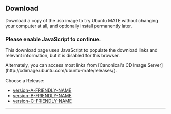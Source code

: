<!--
.. title: Download Ubuntu MATE
.. slug: download
.. date: 2016-04-04 10:00:00 UTC
.. tags: Ubuntu,MATE,download
.. link:
.. description: Download Ubuntu MATE
.. type: text
.. author: Luke Horwell
-->

## Download
Download a copy of the .iso image to try Ubuntu MATE without changing your
computer at all, and optionally install permanently later.

<noscript>
  <div class="alert alert-danger">
    <h3>Please enable JavaScript to continue.</h3>
    <p>This download page uses JavaScript to populate the download links
    and relevant information, but it is disabled for this browser.</p>
    <p>Alternately, you can access most links from
    [Canonical's CD Image Server](http://cdimage.ubuntu.com/ubuntu-mate/releases/).</p>
  </div>
</noscript>

<div id="release-list">
  <p>Choose a Release:</p>
  <ul id="release" class="nav nav-pills" role="tablist">
    <li id="version-A" role="presentation"><a href="#version-A" aria-controls="home" role="tab" data-toggle="tab">version-A-FRIENDLY-NAME</a></li>
    <li id="version-B" role="presentation"><a href="#version-B" aria-controls="profile" role="tab" data-toggle="tab">version-B-FRIENDLY-NAME</a></li>
    <li id="version-C" role="presentation"><a href="#version-C" aria-controls="home" role="tab" data-toggle="tab">version-C-FRIENDLY-NAME</a></li>
  </ul>
  <hr>
</div>

<div id="arch-list" hidden>
  <p>Choose your architecture:</p>
  <ul id="arch" class="nav nav-pills" role="tablist">
    <li id="i386" role="presentation"><a href="#i386" role="tab" data-toggle="tab">32-bit PC/Mac</a></li>
    <li id="amd64" role="presentation"><a href="#amd64" role="tab" data-toggle="tab">64-bit PC/Mac</a></li>
    <li id="powerpc" role="presentation"><a href="#powerpc" role="tab" data-toggle="tab">PowerPC/Mac</a></li>
    <li id="armhf" role="presentation"><a href="#armhf" role="tab" data-toggle="tab">Raspberry Pi</a></li>
    <li id="arch-help-tab" role="presentation" style="display:none;"><a href="#arch-help" role="tab" data-toggle="tab"><span class="fa fa-question-circle"></span> Which one?</a></li>
  </ul>

  <div id="arch-help">
    <br>
    <div class="col-md-3">
      <div class="well">
        <h4>32-bit PC/Mac (i386)</h4>
        Ideal for computers with:
        <ul>
          <li>Less than 2 GB of RAM.</li>
          <li>Intel and AMD processors.</li>
          <li>Ageing PCs with low-RAM resources.</li>
          <li>Older Intel-based Apple Macintosh systems.</li>
        </ul>
        <a href=""></a>
      </div>
    </div>
    <div class="col-md-3">
      <div class="well">
        <h4>64-bit PC/Mac (amd64)</h4>
        Ideal for computers with:
        <ul>
          <li>More than 3 GB of RAM.</li>
          <li>64-bit capable Intel and AMD processors</li>
          <li>UEFI PCs booting in CSM mode.</li>
          <li>Modern Intel-based Apple Macs</li>
        </ul>
      </div>
    </div>
    <div class="col-md-3">
      <div class="well">
        <h4>PowerPC / Mac</h4>
        Designed for old generation PowerPC-based hardware, like:
        <ul>
          <li>Apple Macintosh G3, G4 and G5</li>
          <li>iBooks and PowerBooks</li>
          <li>IBM OpenPower 7xx Machines</li>
        </ul>
      </div>
    </div>
    <div class="col-md-3">
      <div class="well">
        <h4>Raspberry Pi (armhf)</h4>
        Works on models that have the aarch32 (ARMv7) architecture.
        <ul>
          <li>Raspberry Pi 2</li>
          <li>Raspberry Pi 3</li>
        </ul>
      </div>
    </div>
  </div>
  <hr>
</div>

<div id="download-links" class="row" hidden>

  <div id="release-notes" class="row">
    <div class="col-xs-3">
      <div class="text-center">
        <br>
        <img src="/favicon-144.png" alt="Ubuntu MATE">
      </div>
    </div>
    <div class="col-xs-9">
      <h3>Release Notes</h3>
      <p>See what's new and any other important information for this release.</p>
      <div id="LTS" class="alert alert-success LTS-CODENAMES">
        <p>
          <b>This release has Long Term Support (LTS)</b><br>
          Recommended if you desire a stable system. Support ends on <b>LTS_END_DATE</b>.
        </p>
      </div>
      <p><a class="rpi" href="/raspberry-pi/"><img src="/images/logos/raspberry-pi.png" width="16px" height="16px"> Learn More</a></p>
      <p><a class="rpi" href="/raspberry-pi-change-log/"><img src="/images/logos/raspberry-pi.png" width="16px" height="16px"> What's New?</a></p>
      <p><a class="version-A" href="version-A-RELEASE-URL"><span class="fa fa-file"></span> Release Announcement</a></p>
      <p><a class="version-B" href="version-B-RELEASE-URL"><span class="fa fa-file"></span> Release Announcement</a></p>
      <p><a class="version-C" href="version-C-RELEASE-URL"><span class="fa fa-file"></span> Release Announcement</a></p>
      <div id="version-A-WARNING" hidden>
        <h3><b><span class="fa fa-warning"></span> version-A-WARNING-HEADER</b></h3>
        <p>version-A-WARNING-TEXT</p>
      </div>
      <div id="version-B-WARNING" hidden>
        <h3><b><span class="fa fa-warning"></span> version-B-WARNING-HEADER</b></h3>
        <p>version-B-WARNING-TEXT</p>
      </div>
      <div id="version-C-WARNING" hidden>
        <h3><b><span class="fa fa-warning"></span> version-C-WARNING-HEADER</b></h3>
        <p>version-C-WARNING-TEXT</p>
      </div>
    </div>
  </div>
  <hr>

  <div id="bittorrent" class="row">
    <div class="col-xs-3">
      <div class="text-center">
        <br>
        <img src="../assets/img/misc/torrent.png" alt="BitTorrent">
      </div>
    </div>
    <div class="col-xs-9">
      <h3>Via Torrent</h3>
      <p>If you can spare the bytes, a torrent is the recommended method to download Ubuntu MATE.</p>
      <p>
        <a class="version-A-i386" href="version-A-TORRENT-URL-i386"><span class="fa fa-download"></span> version-A-TORRENT-NAME-i386</a>
        <a class="version-A-amd64" href="version-A-TORRENT-URL-amd64"><span class="fa fa-download"></span> version-A-TORRENT-NAME-amd64</a>
        <a class="version-A-powerpc" href="version-A-TORRENT-URL-powerpc"><span class="fa fa-download"></span> version-A-TORRENT-NAME-powerpc</a>
        <a class="version-A-armhf" href="version-A-TORRENT-URL-armhf"><span class="fa fa-download"></span> version-A-TORRENT-NAME-armhf</a>
        <a class="version-B-i386" href="version-B-TORRENT-URL-i386"><span class="fa fa-download"></span> version-B-TORRENT-NAME-i386</a>
        <a class="version-B-amd64" href="version-B-TORRENT-URL-amd64"><span class="fa fa-download"></span> version-B-TORRENT-NAME-amd64</a>
        <a class="version-B-powerpc" href="version-B-TORRENT-URL-powerpc"><span class="fa fa-download"></span> version-B-TORRENT-NAME-powerpc</a>
        <a class="version-B-armhf" href="version-B-TORRENT-URL-armhf"><span class="fa fa-download"></span> version-B-TORRENT-NAME-armhf</a>
        <a class="version-C-i386" href="version-C-TORRENT-URL-i386"><span class="fa fa-download"></span> version-C-TORRENT-NAME-i386</a>
        <a class="version-C-amd64" href="version-C-TORRENT-URL-amd64"><span class="fa fa-download"></span> version-C-TORRENT-NAME-amd64</a>
        <a class="version-C-powerpc" href="version-C-TORRENT-URL-powerpc"><span class="fa fa-download"></span> version-C-TORRENT-NAME-powerpc</a>
        <a class="version-C-armhf" href="version-C-TORRENT-URL-armhf"><span class="fa fa-download"></span> version-C-TORRENT-NAME-armhf</a>
      </p>
      <p>
        <a class="version-A-i386" href="version-A-MAGNET-URI-i386"><span class="fa fa-magnet"> Magnet Link</span></a>
        <a class="version-A-amd64" href="version-A-MAGNET-URI-amd64"><span class="fa fa-magnet"> Magnet Link</span></a>
        <a class="version-A-powerpc" href="version-A-MAGNET-URI-powerpc"><span class="fa fa-magnet"> Magnet Link</span></a>
        <a class="version-A-armhf" href="version-A-MAGNET-URI-armhf"><span class="fa fa-magnet"> Magnet Link</span></a>
        <a class="version-B-i386" href="version-B-MAGNET-URI-i386"><span class="fa fa-magnet"> Magnet Link</span></a>
        <a class="version-B-amd64" href="version-B-MAGNET-URI-amd64"><span class="fa fa-magnet"> Magnet Link</span></a>
        <a class="version-B-powerpc" href="version-B-MAGNET-URI-powerpc"><span class="fa fa-magnet"> Magnet Link</span></a>
        <a class="version-B-armhf" href="version-B-MAGNET-URI-armhf"><span class="fa fa-magnet"> Magnet Link</span></a>
        <a class="version-C-i386" href="version-C-MAGNET-URI-i386"><span class="fa fa-magnet"> Magnet Link</span></a>
        <a class="version-C-amd64" href="version-C-MAGNET-URI-amd64"><span class="fa fa-magnet"> Magnet Link</span></a>
        <a class="version-C-powerpc" href="version-C-MAGNET-URI-powerpc"><span class="fa fa-magnet"> Magnet Link</span></a>
        <a class="version-C-armhf" href="version-C-MAGNET-URI-armhf"><span class="fa fa-magnet"> Magnet Link</span></a>
      </p>
    </div>
  </div>
  <hr>

  <div id="direct-download" class="row">
    <div class="col-xs-3">
      <div class="text-center">
        <br>
        <img src="../assets/img/misc/iso-dvd-cd-disc.png" alt="Direct Download">
      </div>
    </div>
    <div class="col-xs-9">
      <h3>Via Direct Download</h3>
      <p>If preferred, you can also download the images over HTTP.</p>
      <p>
        <a class="version-A-i386" href="version-A-DIRECT-URL-i386"><span class="fa fa-download"></span> version-A-DIRECT-NAME-i386</a>
        <a class="version-B-i386" href="version-B-DIRECT-URL-i386"><span class="fa fa-download"></span> version-B-DIRECT-NAME-i386</a>
        <a class="version-C-i386" href="version-C-DIRECT-URL-i386"><span class="fa fa-download"></span> version-C-DIRECT-NAME-i386</a>

        <a class="version-A-amd64" href="version-A-DIRECT-URL-amd64"><span class="fa fa-download"></span> version-A-DIRECT-NAME-amd64</a>
        <a class="version-B-amd64" href="version-B-DIRECT-URL-amd64"><span class="fa fa-download"></span> version-B-DIRECT-NAME-amd64</a>
        <a class="version-C-amd64" href="version-C-DIRECT-URL-amd64"><span class="fa fa-download"></span> version-C-DIRECT-NAME-amd64</a>

        <a class="version-A-powerpc" href="version-A-DIRECT-URL-powerpc"><span class="fa fa-download"></span> version-A-DIRECT-NAME-powerpc</a>
        <a class="version-B-powerpc" href="version-B-DIRECT-URL-powerpc"><span class="fa fa-download"></span> version-B-DIRECT-NAME-powerpc</a>
        <a class="version-C-powerpc" href="version-C-DIRECT-URL-powerpc"><span class="fa fa-download"></span> version-C-DIRECT-NAME-powerpc</a>

        <img class="rpi" src="../images/flags/European-Union-Flag-16.png" width="16px" height="16px"/>
        <a class="version-A-armhf" href="version-A-DIRECT-URL-armhf-eu"> version-A-DIRECT-NAME-armhf-eu</a>
        <a class="version-B-armhf" href="version-B-DIRECT-URL-armhf-eu"> version-B-DIRECT-NAME-armhf-eu</a>
        <a class="version-C-armhf" href="version-C-DIRECT-URL-armhf-eu"> version-C-DIRECT-NAME-armhf-eu</a>
        <br class="rpi">

        <img class="rpi" src="../images/flags/Canada-Flag-16.png" width="16px" height="16px"/>
        <a class="version-A-armhf" href="version-A-DIRECT-URL-armhf-ca"> version-A-DIRECT-NAME-armhf-ca</a>
        <a class="version-B-armhf" href="version-B-DIRECT-URL-armhf-ca"> version-B-DIRECT-NAME-armhf-ca</a>
        <a class="version-C-armhf" href="version-C-DIRECT-URL-armhf-ca"> version-C-DIRECT-NAME-armhf-ca</a>
        <br class="rpi">

        <img class="rpi" src="../images/flags/France-Flag-16.png" width="16px" height="16px"/>
        <a class="version-A-armhf" href="version-A-DIRECT-URL-armhf-fr"> version-A-DIRECT-NAME-armhf-fr</a>
        <a class="version-B-armhf" href="version-B-DIRECT-URL-armhf-fr"> version-B-DIRECT-NAME-armhf-fr</a>
        <a class="version-C-armhf" href="version-C-DIRECT-URL-armhf-fr"> version-C-DIRECT-NAME-armhf-fr</a>
      </p>
      <p>
        <b>SHA256 Checksum:</b>
        <code class="version-A-i386">version-A-SHA256-i386</code>
        <code class="version-A-amd64">version-A-SHA256-amd64</code>
        <code class="version-A-powerpc">version-A-SHA256-powerpc</code>
        <code class="version-A-armhf">version-A-SHA256-armhf</code>
        <code class="version-B-i386">version-B-SHA256-i386</code>
        <code class="version-B-amd64">version-B-SHA256-amd64</code>
        <code class="version-B-powerpc">version-B-SHA256-powerpc</code>
        <code class="version-B-armhf">version-B-SHA256-armhf</code>
        <code class="version-C-i386">version-C-SHA256-i386</code>
        <code class="version-C-amd64">version-C-SHA256-amd64</code>
        <code class="version-C-powerpc">version-C-SHA256-powerpc</code>
        <code class="version-C-armhf">version-C-SHA256-armhf</code>
      </p>
      <p>
        <b>Download Size:</b>
        <span class="version-A-i386">version-A-SIZE-i386</span>
        <span class="version-A-amd64">version-A-SIZE-amd64</span>
        <span class="version-A-powerpc">version-A-SIZE-powerpc</span>
        <span class="version-A-armhf">version-A-SIZE-armhf</span>
        <span class="version-B-i386">version-B-SIZE-i386</span>
        <span class="version-B-amd64">version-B-SIZE-amd64</span>
        <span class="version-B-powerpc">version-B-SIZE-powerpc</span>
        <span class="version-B-armhf">version-B-SIZE-armhf</span>
        <span class="version-C-i386">version-C-SIZE-i386</span>
        <span class="version-C-amd64">version-C-SIZE-amd64</span>
        <span class="version-C-powerpc">version-C-SIZE-powerpc</span>
        <span class="version-C-armhf">version-C-SIZE-armhf</span>
      </p>
      <p><a href="#"><span class="fa fa-question-circle"></span> How to verify downloads</a></p>

      <div class="rpi">
        <span class="fa fa-heart"></span>
        Many thanks to First Colo for contributing the hosting and bandwidth for the Ubuntu MATE downloads
        for the Raspberry Pi images.
      </div>
    </div>
  </div>
  <hr>

  <div id="download-tips" class="row">
    <div class="col-xs-3">
      <div class="text-center">
        <br>
        <img src="../assets/img/misc/download-tips.png" alt="Download Tip">
      </div>
    </div>
    <div class="col-xs-9">
      <h3>Download Tip</h3>
      <p>
        If everyone who downloaded Ubuntu MATE donated $2.50 it would fund the full-time development
        of Ubuntu MATE and MATE Desktop. Please give us a tip and help both projects flourish!
      </p>

      <div class="row">
        PAYPAL-DOWNLOAD-TIPS
      </div>
      <p>
        To donate more or become an Ubuntu MATE patron
        <a href="https://ubuntu-mate.org/donate/">please visit the donate page</a>.
      </p>
    </div>
  </div>
  <hr>

  <div id="mirrors" class="row">
    <div class="col-xs-3">
      <div class="text-center">
        <br>
        <img src="../assets/img/logos/i18n-small.png" alt="Mirrors and Other Options">
      </div>
    </div>
    <div class="col-xs-9">
      <h3>Mirrors and Other Options</h3>
      <p>You might prefer to find a DVD image on a mirror server that is geographically
      close to you in order to achieve a faster download.</p>
      <p>
        <a target="_blank" href="https://launchpad.net/ubuntu/+cdmirrors">
          <span class="fa fa-globe"></span> List Official Mirrors
        </a>
      </p>
      <p>
        <a class="version-A" href="version-A-OTHER" target="_blank"><span class="fa fa-bookmark"></span> Other Downloads</a>
        <a class="version-B" href="version-B-OTHER" target="_blank"><span class="fa fa-bookmark"></span> Other Downloads</a>
        <a class="version-C" href="version-C-OTHER" target="_blank"><span class="fa fa-bookmark"></span> Other Downloads</a>
      </p>
    </div>
  </div>
  <hr id="mirrors-hr">

  <div id="sponsor1" class="row">
    <div class="col-xs-3">
      <div class="text-center">
        <br><br>
        <img src="../images/sponsors/osdisc.png" alt="OSDisc.com">
      </div>
    </div>
    <div class="col-xs-9">
      <h3>Purchase DVDs and USBs</h3>
      <h4>OSDisc.com</h4>
      <p>OSDisc.com is a leading source for Linux DVDs and USBs. Purchase ready-to-use bootable
      DVDs and memory sticks that come pre-installed with Ubuntu MATE and have persistent storage.</p>
      <p>
        <a href="https://www.osdisc.com/products/ubuntumate?affiliate=ubuntumate">
          <span class="fa fa-shopping-cart"></span> Purchase
        </a>
      </p>
    </div>
  </div>
  <div id="sponsor2" class="row">
    <div class="col-xs-3">
      <div class="text-center">
        <br>
        <img src="../images/merch/hellotux/flash-drive.png" alt="HelloTux Flash Drive">
      </div>
    </div>
    <div class="col-xs-9">
      <h4>HELLOTUX</h4>
      <p>HELLOTUX sell an Ubuntu MATE branded 8GB Metallic Unibody USB stick that is just 41 mm
      long and less than 5 mm thick. It’s the perfect flash drive for your key ring, always
      with you. HELLOTUX will also help you to upgrade your flash drive to the next version
      of Ubuntu MATE, absolutely free.</p>
      <p>
        <a href="https://www.hellotux.com/ubuntumate1510_flash_drive">
          <span class="fa fa-shopping-cart"></span> Purchase
        </a>
      </p>
    </div>
  </div>
  <hr>

  <div id="getting-started" class="row">
    <div class="col-xs-3">
      <div class="text-center">
        <br>
        <img src="../images/merch/hellotux/getting-started.png" alt="Getting Started Resources">
      </div>
    </div>
    <div class="col-xs-9">
      <h3>Useful Resources</h3>
      <p>The following resources may be useful to get you up and running.</p>
      <p>
        <ul>
          <li><a href="../about/#hardware_requirements">System Requirements</a></li>
          <li><a href="https://help.ubuntu.com/community/BurningIsoHowto">Burning a DVD on Windows, Mac and Linux</a></li>
          <li><a href="#">Creating a bootable USB on Windows</a></li>
          <li><a href="#">Creating a bootable USB on OS X</a></li>
          <li><a href="#">Creating a bootable USB on Ubuntu MATE</a></li>
        </ul>
      </p>
      <hr>
      <h4>Getting Involved</h4>
      <p>Stop by to share your experiences, ask questions
      and discuss topics with other users and developers.</p>
      <p><a href="https://ubuntu-mate.community"><span class="fa fa-user"></span> Meet the Community</a></p>
      <hr>
      <h4>Squishing Bugs</h4>
      <p>Found a serious issue? Please report them to Launchpad so we can
      get the relevant developers on the job.</p>
      <p><a href="https://bugs.launchpad.net/ubuntu-mate"><span class="fa fa-bug"></span> View Bug Tracker</a></p>
    </div>
  </div>
  <br>

</div>

<script src="https://code.jquery.com/jquery-1.12.2.min.js"></script>
<script src="https://maxcdn.bootstrapcdn.com/bootstrap/3.3.6/js/bootstrap.3.3.6.min"></script>
<link href="https://maxcdn.bootstrapcdn.com/font-awesome/4.5.0/css/font-awesome.min.css" rel="stylesheet" integrity="sha384-XdYbMnZ/QjLh6iI4ogqCTaIjrFk87ip+ekIjefZch0Y+PvJ8CDYtEs1ipDmPorQ+" crossorigin="anonymous">

<script>

<!-- JQuery -->
if (typeof jQuery == 'undefined') {
document.write(unescape("%3Cscript src='/assets/js/jquery-2.0.0.min.js' type='text/javascript'%3E%3C/script%3E"));
}

<!-- Bootstrap -->
if ( typeof($.fn.modal) === 'undefined') {
document.write('<script src="/assets/js/bootstrap.min.js"><\/script>')
}
$.fn.modal || document.write('<script src="">\x3C/script>')

</script>

<script>
  var version = {v1: "version-A", v2: "version-B", v3: "version-C"};
  var arch = {a1: "i386", v2: "amd64", v3: "powerpc", v4: "armhf"};
  // Set defaults
  var show_version = "version-A";
  var show_arch = "i386";

  function updatePage() {
    var v1, a1, v2, a2;
    for (v1 in version) {
      v2 = version[v1];
      $('.' + v2).hide();
      for (a1 in arch) {
        a2 = arch[a1];
        $('.' + v2 + '-' + a2).hide();
      }
    }
    $('.' + show_version).show();
    $('.' + show_version + '-' + show_arch).show();
  }

  function showDownloadLinks() {
    $('#arch-help').slideUp();
    $('#arch-help-tab').fadeIn();
    $('#download-links').slideDown();
    $('#mirrors').show();
    $('#mirrors-hr').show();
    $('.rpi').hide();
    $('#LTS').hide();
  }

  function resetPage() {
    $('#arch-list').slideDown();
  }

  // !!! // Hide on page load.
  // V1-Hide
  // V2-Hide
  // V3-Hide
  updatePage();

  // Selecting a distro version
  $( "#version-A" ).click(function() {
    show_version = "version-A";
    resetPage();
    updatePage();
    //version-A-show-LTS
  });
  $( "#version-B" ).click(function() {
    show_version = "version-B";
    resetPage();
    updatePage();
    //version-B-show-LTS
  });
  $( "#version-C" ).click(function() {
    show_version = "version-C";
    resetPage();
    updatePage();
    //version-C-show-LTS
  });

  $( "#arch-help-tab" ).click(function() {
    $('#arch-help').slideDown();
    $('#download-links').slideUp();
  });

  // Selecting a architecture
  $( "#i386" ).click(function() {
    show_arch = "i386";
    showDownloadLinks();
    updatePage();
  });

  $( "#amd64" ).click(function() {
    show_arch = "amd64";
    showDownloadLinks();
    updatePage();
  });

  $( "#powerpc" ).click(function() {
    show_arch = "powerpc";
    showDownloadLinks();
    updatePage();
  });

  $( "#armhf" ).click(function() {
    show_arch = "armhf";
    showDownloadLinks();
    updatePage();
    $('#mirrors').hide();
    $('#mirrors-hr').hide();
    $('.rpi').show();
  });

</script>
